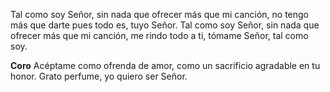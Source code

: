 Tal como soy Señor, 
sin nada que ofrecer más que mi canción, 
no tengo más que darte pues todo es,
tuyo Señor.
Tal como soy Señor, 
sin nada que ofrecer más que mi canción, 
me rindo todo a ti, tómame Señor, 
tal como soy.

**Coro**
Acéptame como ofrenda de amor, como un
sacrificio agradable en tu honor. Grato perfume, yo
quiero ser Señor.